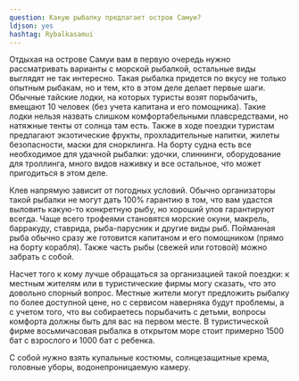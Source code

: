 ```yaml
---
question: Какую рыбалку предлагает остров Самуи?
ldjson: yes
hashtag: Rybalkasamui
---
```


Отдыхая на острове Самуи вам в первую очередь нужно рассматривать варианты с морской рыбалкой, остальные виды выглядят не так интересно. Такая рыбалка придется по вкусу не только опытным рыбакам, но и тем, кто в этом деле делает первые шаги. Обычные тайские лодки, на которых туристы возят порыбачить, вмещают 10 человек (без учета капитана и его помощника). Такие лодки нельзя назвать слишком комфортабельными плавсредствами, но натяжные тенты от солнца там есть. Также в ходе поездки туристам предлагают экзотические фрукты, прохладительные напитки, жилеты безопасности, маски для снорклинга. На борту судна есть все необходимое для удачной рыбалки: удочки, спиннинги, оборудование для троллинга, много видов наживку и все остальное, что может пригодиться в этом деле.

Клев напрямую зависит от погодных условий. Обычно организаторы такой рыбалки не могут дать 100% гарантию в том, что вам удастся выловить какую-то конкретную рыбу, но хороший улов гарантируют всегда. Чаще всего трофеями становятся морские окуни, макрель, барракуду, ставрида, рыба-парусник и другие виды рыб. Пойманная рыба обычно сразу же готовится капитаном и его помощником (прямо на борту корабля). Также часть рыбы (свежей или готовой) можно забрать с собой.

Насчет того к кому лучше обращаться за организацией такой поездки: к местным жителям или в туристические фирмы могу сказать, что это довольно спорный вопрос. Местные жители могут предложить рыбалку по более доступной цене, но с сервисом наверняка будут проблемы, а с учетом того, что вы собираетесь порыбачить с детьми, вопросы комфорта должны быть для вас на первом месте. В туристической фирме восьмичасовая рыбалка в открытом море стоит примерно 1500 бат с взрослого и 1000 бат с ребенка.

С собой нужно взять купальные костюмы, солнцезащитные крема, головные уборы, водонепроницаемую камеру.
